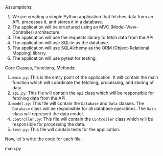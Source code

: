Assumptions:
1. We are creating a simple Python application that fetches data from an API, processes it, and stores it in a database.
2. The application will be structured using an MVC (Model-View-Controller) architecture.
3. The application will use the requests library to fetch data from the API.
4. The application will use SQLite as the database.
5. The application will use SQLAlchemy as the ORM (Object-Relational Mapping) library.
6. The application will use pytest for testing.

Core Classes, Functions, Methods:
1. `main.py`: This is the entry point of the application. It will contain the main function which will coordinate the fetching, processing, and storing of data.
2. `api.py`: This file will contain the `Api` class which will be responsible for fetching data from the API.
3. `model.py`: This file will contain the `Database` and `Data` classes. The `Database` class will be responsible for all database operations. The `Data` class will represent the data model.
4. `controller.py`: This file will contain the `Controller` class which will be responsible for processing the data.
5. `test.py`: This file will contain tests for the application.

Now, let's write the code for each file.

main.py
